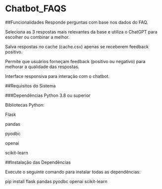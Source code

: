 # Chatbot_FAQS
##Funcionalidades
Responde perguntas com base nos dados do FAQ.

Seleciona as 3 respostas mais relevantes da base e utiliza o ChatGPT para escolher ou combinar a melhor.

Salva respostas no cache (cache.csv) apenas se receberem feedback positivo.

Permite que usuários forneçam feedback (positivo ou negativo) para melhorar a qualidade das respostas.

Interface responsiva para interação com o chatbot.

##Requisitos do Sistema

###Dependências
Python 3.8 ou superior

Bibliotecas Python:

Flask

pandas

pyodbc

openai

scikit-learn

##Instalação das Dependências

Execute o seguinte comando para instalar todas as dependências:

pip install flask pandas pyodbc openai scikit-learn
